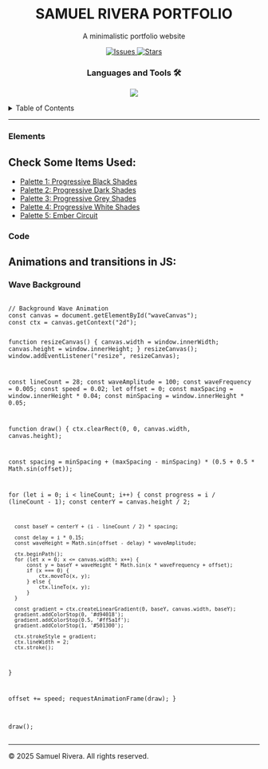 <!-- HEADER -->
<h1 align="center">SAMUEL RIVERA PORTFOLIO</h1>
<!-- <img align="center" src="./"></img> -->
<p align="center"> A minimalistic portfolio website</p>

<p align="center">
  <a href="https://github.com/dnbsammie/MyPortfolio/issues">
    <img src="https://img.shields.io/github/issues/dnbsammie/Portfolio" alt="Issues">
  </a>
  <a href="https://github.com/dnbsammie/MyPortfolio/stargazers">
    <img src="https://img.shields.io/github/stars/dnbsammie/Portfolio" alt="Stars">
  </a>
</p>
<h3 align="center">Languages and Tools 🛠</h3>

<p align="center">
  <a href="https://skillicons.dev">
    <img src="https://skillicons.dev/icons?i=html,css,js,github,vscode&theme=dark" />
  </a>
</p>

<!-- TABLE OF CONTENTS -->
<details>
  <summary>Table of Contents</summary>
  <ol>
    <li><a href="#elements">Elements</a></li>
    <!-- <li><a href="#gallery">Gallery</a></li> -->
    <li><a href="#code">Code</a></li>
  </ol>
</details>

---

<!-- ELEMENTS -->
<h3 id="elements">Elements</h3>
<h2>Check Some Items Used:</h2>
<ul>
    <li><a href="https://colorswall.com/palette/511287">Palette 1: Progressive Black Shades</a></li>
    <li><a href="https://colorswall.com/palette/511286">Palette 2: Progressive Dark Shades</a></li>
    <li><a href="https://colorswall.com/palette/511285">Palette 3: Progressive Grey Shades</a></li>
    <li><a href="https://colorswall.com/palette/511284">Palette 4: Progressive White Shades</a></li>
    <li><a href="https://colorswall.com/palette/513313">Palette 5: Ember Circuit</a></li>
</ul>

<!-- GALLERY -->
<!-- <h3 id="gallery">Gallery</h3>
<h2>Some highlights of the website</h2>
<p align="center">
  <img src="" alt="Image 1" width="30%">
  <img src="" alt="Image 2" width="30%">
  <img src="" alt="Image 3" width="30%">
</p>

<p align="center">
  <img src="" alt="Image 4" width="45%">
  <img src="" alt="Image 5" width="45%">
</p>

<p align="center">
  <strong>Fig. 1:</strong> Example images from the project.
</p> -->

<!-- CODE -->
<h3 id="code">Code</h3>
<h2>Animations and transitions in JS:</h2>

<h3>Wave Background</h3>
<pre>
<code>
// Background Wave Animation
const canvas = document.getElementById("waveCanvas");
const ctx = canvas.getContext("2d");

function resizeCanvas() {
  canvas.width = window.innerWidth;
  canvas.height = window.innerHeight;
}
resizeCanvas();
window.addEventListener("resize", resizeCanvas);

const lineCount = 28;
const waveAmplitude = 100;
const waveFrequency = 0.005;
const speed = 0.02;
let offset = 0;
const maxSpacing = window.innerHeight * 0.04;
const minSpacing = window.innerHeight * 0.05;

function draw() {
  ctx.clearRect(0, 0, canvas.width, canvas.height);

  const spacing =
      minSpacing +
      (maxSpacing - minSpacing) * (0.5 + 0.5 * Math.sin(offset));

  for (let i = 0; i < lineCount; i++) {
      const progress = i / (lineCount - 1);
      const centerY = canvas.height / 2;

      const baseY = centerY + (i - lineCount / 2) * spacing;

      const delay = i * 0.15;
      const waveHeight = Math.sin(offset - delay) * waveAmplitude;

      ctx.beginPath();
      for (let x = 0; x <= canvas.width; x++) {
          const y = baseY + waveHeight * Math.sin(x * waveFrequency + offset);
          if (x === 0) {
              ctx.moveTo(x, y);
          } else {
              ctx.lineTo(x, y);
          }
      }

      const gradient = ctx.createLinearGradient(0, baseY, canvas.width, baseY);
      gradient.addColorStop(0, '#d94018');
      gradient.addColorStop(0.5, '#ff5a1f');
      gradient.addColorStop(1, '#501300');

      ctx.strokeStyle = gradient;
      ctx.lineWidth = 2;
      ctx.stroke();
  }

  offset += speed;
  requestAnimationFrame(draw);
}

draw();
</code>
</pre>

---
<p>&copy; 2025 Samuel Rivera. All rights reserved.</p>